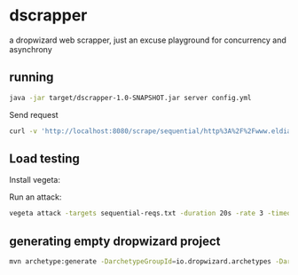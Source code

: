 # dscrapper
a dropwizard web scrapper, just an excuse playground for concurrency and asynchrony

## running
```bash
java -jar target/dscrapper-1.0-SNAPSHOT.jar server config.yml
```
Send request
```bash
curl -v 'http://localhost:8080/scrape/sequential/http%3A%2F%2Fwww.eldiario.es%2F'
```

## Load testing
Install vegeta: 

Run an attack:
```bash
vegeta attack -targets sequential-reqs.txt -duration 20s -rate 3 -timeout 60s | tee results.bin | vegeta report
```

## generating empty dropwizard project
```bash
mvn archetype:generate -DarchetypeGroupId=io.dropwizard.archetypes -DarchetypeArtifactId=java-simple -DarchetypeVersion=1.3.7
```
